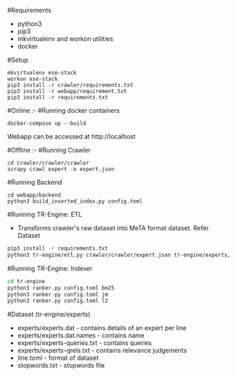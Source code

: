 #Requirements

* python3
* pip3
* mkvirtualenv and workon utilities
* docker

#Setup

```
mkvirtualenv ese-stack
workon ese-stack
pip3 install -r crawler/requirements.txt
pip3 install -r webapp/requirement.txt
pip3 install -r requirements.txt
```

#Online :-
#Running docker containers
```
docker-compose up --build
```

Webapp can be accessed at http://localhost

#Offline :-
#Running Crawler
```
cd crawler/crawler/crawler
scrapy crawl expert -o expert.json
```

#Running Backend
```
cd webapp/backend
python3 build_inverted_index.py config.toml
```

#Running TR-Engine: ETL
* Transforms crawler's raw dataset into MeTA format dataset. Refer Dataset
```bash
pip3 install -r requirements.txt
python3 tr-engine/etl.py crawler/crawler/expert.json tr-engine/experts/expert-queries.csv
```

#Running TR-Engine: Indexer
```bash
cd tr-engine
python3 ranker.py config.toml bm25
python3 ranker.py config.toml jm 
python3 ranker.py config.toml l2
```

#Dataset (tr-engine/experts)

* experts/experts.dat - contains details of an expert per line
* experts/experts.dat.names - contains name
* experts/experts-queries.txt - contains queries 
* experts/experts-qrels.txt - contains relevance judgements 
* line.toml - format of dataset
* stopwords.txt - stopwords file
